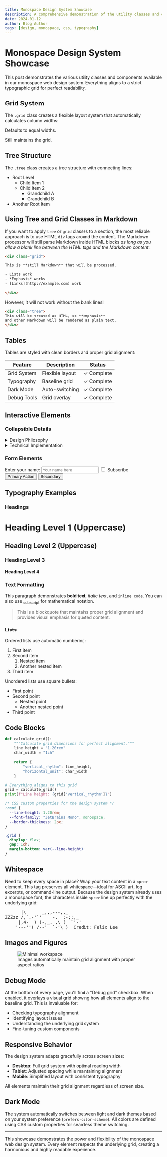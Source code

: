 ```yaml
---
title: Monospace Design System Showcase
description: A comprehensive demonstration of the utility classes and components available in our monospace web design system
date: 2024-01-12
author: Blog Author
tags: [design, monospace, css, typography]
---
```


# Monospace Design System Showcase

This post demonstrates the various utility classes and components available in our monospace web design system. Everything aligns to a strict typographic grid for perfect readability.

## Grid System

The `.grid` class creates a flexible layout system that automatically calculates column widths:

<div class="grid">

  Defaults to equal widths.

  Still maintains the grid.

</div>

## Tree Structure

The `.tree` class creates a tree structure with connecting lines:

<div class="tree">

- Root Level
  - Child Item 1
  - Child Item 2
    - Grandchild A
    - Grandchild B
- Another Root Item

</div>

## Using Tree and Grid Classes in Markdown

If you want to apply `tree` or `grid` classes to a section, the most reliable approach is to use HTML `div` tags around the content. The Markdown processor will still parse Markdown inside HTML blocks *as long as you allow a blank line between the HTML tags and the Markdown content*:

```html
<div class="grid">

This is **still Markdown** that will be processed.

- Lists work
- *Emphasis* works
- [Links](http://example.com) work

</div>
```

However, it will not work without the blank lines!

```html
<div class="tree">
This will be treated as HTML, so **emphasis**
and other Markdown will be rendered as plain text.
</div>
```

## Tables

Tables are styled with clean borders and proper grid alignment:

| Feature | Description | Status |
|---------|-------------|--------|
| Grid System | Flexible layout | ✓ Complete |
| Typography | Baseline grid | ✓ Complete |
| Dark Mode | Auto-switching | ✓ Complete |
| Debug Tools | Grid overlay | ✓ Complete |

## Interactive Elements

### Collapsible Details

<details>
  <summary>Design Philosophy</summary>
  <p>The monospace web approach prioritizes:</p>
  <ul>
    <li>Consistent spacing and alignment</li>
    <li>Readable typography at all sizes</li>
    <li>Functional minimalism</li>
    <li>Grid-based layouts</li>
  </ul>
</details>

<details>
  <summary>Technical Implementation</summary>
  <p>Built with modern CSS features:</p>
  <ul>
    <li>CSS Custom Properties (variables)</li>
    <li>CSS Grid and Flexbox</li>
    <li>Container queries</li>
    <li>Logical properties</li>
  </ul>
</details>

### Form Elements

<div class="grid">
  <label class="width-auto">
    Enter your name:
    <input type="text" placeholder="Your name here">
  </label>
  <label class="width-min">
    <input type="checkbox"> Subscribe
  </label>
</div>

<div class="grid">
  <button>Primary Action</button>
  <button>Secondary</button>
</div>

## Typography Examples

### Headings

# Heading Level 1 (Uppercase)
## Heading Level 2 (Uppercase)
### Heading Level 3
#### Heading Level 4

### Text Formatting

This paragraph demonstrates **bold text**, *italic text*, and `inline code`. You can also use <sub>subscript</sub> for mathematical notation.

> This is a blockquote that maintains proper grid alignment and provides visual emphasis for quoted content.

### Lists

Ordered lists use automatic numbering:

1. First item
2. Second item
    1. Nested item
    2. Another nested item
3. Third item

Unordered lists use square bullets:

- First point
- Second point
    - Nested point
    - Another nested point
- Third point

## Code Blocks

```python
def calculate_grid():
    """Calculate grid dimensions for perfect alignment."""
    line_height = "1.20rem"
    char_width = "1ch"
    
    return {
        "vertical_rhythm": line_height,
        "horizontal_unit": char_width
    }

# Everything aligns to this grid
grid = calculate_grid()
print(f"Line height: {grid['vertical_rhythm']}")
```

```css
/* CSS custom properties for the design system */
:root {
  --line-height: 1.20rem;
  --font-family: "JetBrains Mono", monospace;
  --border-thickness: 2px;
}

.grid {
  display: flex;
  gap: 1ch;
  margin-bottom: var(--line-height);
}
```

## Whitespace

Need to keep every space in place? Wrap your text content in a `<pre>` element. This tag preserves all whitespace—ideal for ASCII art, log excerpts, or command-line output. Because the design system already uses a monospace font, the characters inside `<pre>` line up perfectly with the underlying grid:

<pre>
      |\      _,,,---,,_
ZZZzz /,`.-'`'    -.  ;-;;,_
     |,4-  ) )-,_. ,\ (  `'-'
    '---''(_/--'  `-'\_)  Credit: Felix Lee
</pre>

## Images and Figures

<figure>
  <img src="https://images.unsplash.com/photo-1551650975-87deedd944c3?w=800&h=400&fit=crop" alt="Minimal workspace" loading="lazy">
  <figcaption>Images automatically maintain grid alignment with proper aspect ratios</figcaption>
</figure>

## Debug Mode

At the bottom of every page, you'll find a "Debug grid" checkbox. When enabled, it overlays a visual grid showing how all elements align to the baseline grid. This is invaluable for:

- Checking typography alignment
- Identifying layout issues  
- Understanding the underlying grid system
- Fine-tuning custom components

## Responsive Behavior

The design system adapts gracefully across screen sizes:

- **Desktop**: Full grid system with optimal reading width
- **Tablet**: Adjusted spacing while maintaining alignment
- **Mobile**: Simplified layout with consistent typography

All elements maintain their grid alignment regardless of screen size.

## Dark Mode

The system automatically switches between light and dark themes based on your system preference (`prefers-color-scheme`). All colors are defined using CSS custom properties for seamless theme switching.

---

This showcase demonstrates the power and flexibility of the monospace web design system. Every element respects the underlying grid, creating a harmonious and highly readable experience. 